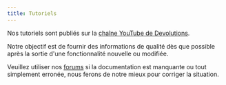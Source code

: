 ```yaml
---
title: Tutoriels
---
```

Nos tutoriels sont publiés sur la [chaîne YouTube de Devolutions](https://www.youtube.com/user/Devolutions).

Notre objectif est de fournir des informations de qualité dès que possible après la sortie d&apos;une fonctionnalité nouvelle ou modifiée. 

Veuillez utiliser nos [forums](https://forum.devolutions.net/product/server) si la documentation est manquante ou tout simplement erronée, nous ferons de notre mieux pour corriger la situation. 

